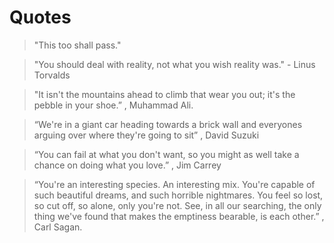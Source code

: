 # Quotes

> "This too shall pass."

> "You should deal with reality, not what you wish reality was." - Linus Torvalds

> "It isn't the mountains ahead to climb that wear you out; it's the pebble in your shoe.” , Muhammad Ali.

> “We're in a giant car heading towards a brick wall and everyones arguing over where they're going to sit” , David Suzuki

> “You can fail at what you don't want, so you might as well take a chance on doing what you love.” , Jim Carrey

> “You're an interesting species. An interesting mix. You're capable of such beautiful dreams, and such horrible nightmares. You feel so lost, so cut off, so alone, only you're not. See, in all our searching, the only thing we've found that makes the emptiness bearable, is each other.” , Carl Sagan.
